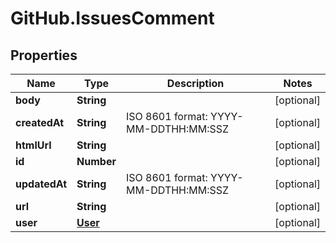 # GitHub.IssuesComment

## Properties

Name | Type | Description | Notes
------------ | ------------- | ------------- | -------------
**body** | **String** |  | [optional] 
**createdAt** | **String** | ISO 8601 format: YYYY-MM-DDTHH:MM:SSZ | [optional] 
**htmlUrl** | **String** |  | [optional] 
**id** | **Number** |  | [optional] 
**updatedAt** | **String** | ISO 8601 format: YYYY-MM-DDTHH:MM:SSZ | [optional] 
**url** | **String** |  | [optional] 
**user** | [**User**](User.md) |  | [optional] 


